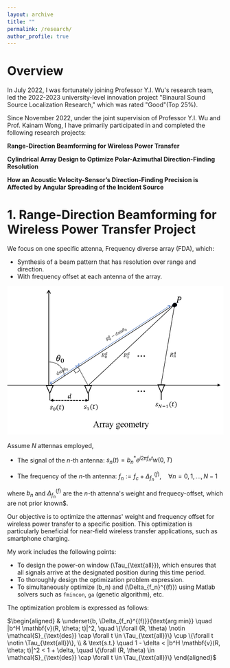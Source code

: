 ```yaml
---
layout: archive
title: ""
permalink: /research/
author_profile: true
---
```



# Overview

In July 2022, I was fortunately joining Professor Y.I. Wu's research team, led the 2022-2023 university-level innovation project "Binaural Sound Source Localization Research," which was rated "Good"(Top 25%).

Since November 2022, under the joint supervision of Professor Y.I. Wu and Prof. Kainam Wong, I have primarily participated in and completed the following research projects:

**Range-Direction Beamforming for Wireless Power Transfer**

**Cylindrical Array Design to Optimize Polar-Azimuthal Direction-Finding Resolution**

**How an Acoustic Velocity-Sensor’s Direction-Finding Precision is Affected by Angular Spreading of the Incident Source**

# 1. Range-Direction Beamforming for Wireless Power Transfer Project

We focus on one specific attenna, Frequency diverse array (FDA), which:
* Synthesis of a beam pattern that has resolution over range and direction.
* With frequency offset at each antenna of the array.

![geometry](wpt-geometry.png)

Assume $N$ attennas employed,

- The signal of the $n$-th antenna: $s_n(t) = b_n^* e^{j2\pi f_n t} w(0, T)$

- The frequency of the $n$-th antenna: $f_n := f_c + \Delta_{f_n}^{(f)}, \quad \forall n = 0, 1, \ldots, N-1$

where $b_n$ and $\Delta_{f_n}^{(f)}$ are the $n$-th attenna's weight and frequecy-offset, which are not prior known$.

Our objective is to optimize the attennas' weight and frequency offset for wireless power transfer to a specific position. This optimization is particularly beneficial for near-field wireless transfer applications, such as smartphone charging.

My work includes the following points:

* To design the power-on window \(\Tau_{\text{all}}\), which ensures that all signals arrive at the designated position during this time period.
* To thoroughly design the optimization problem expression.
* To simultaneously optimize \(b_n\) and \(\Delta_{f_n}^{(f)}\) using Matlab solvers such as `fmincon`, `ga` (genetic algorithm), etc.

The optimization problem is expressed as follows:

$\begin{aligned}
& \underset{b, \Delta_{f_n}^{(f)}}{\text{arg min}} \quad |b^H \mathbf{v}(R, \theta; t)|^2, \quad \{\forall (R, \theta) \notin \mathcal{S}_{\text{des}} \cap \forall t \in \Tau_{\text{all}}\} \cup \{\forall t \notin \Tau_{\text{all}}\}, \\
& \text{s.t.} \quad 1 - \delta < |b^H \mathbf{v}(R, \theta; t)|^2 < 1 + \delta, \quad \{\forall (R, \theta) \in \mathcal{S}_{\text{des}} \cap \forall t \in \Tau_{\text{all}}\}
\end{aligned}$








